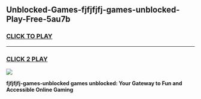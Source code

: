 
## Unblocked-Games-fjfjfjfj-games-unblocked-Play-Free-5au7b
<h3>
<a href="https://premium76.site?title=fjfjfjfj-games-unblocked&ref=09A">CLICK TO PLAY</a></h3>
<hr>

<h3>
<a href="https://premium76.site?title=fjfjfjfj-games-unblocked&ref=09A">CLICK 2 PLAY</a>
  
</h3>

<a href="https://premium76.site?title=fjfjfjfj-games-unblocked&ref=09A"><img src="https://clearcache.store/games.png"></a>


**fjfjfjfj-games-unblocked games unblocked: Your Gateway to Fun and Accessible Online Gaming**
